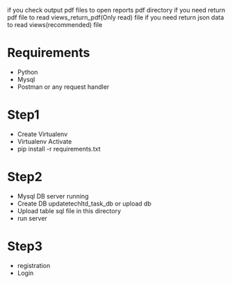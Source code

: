 if you check output pdf files to open reports pdf directory
if you need return pdf file to read views_return_pdf(Only read) file
if you need return json data to read views(recommended) file

# Requirements

- Python
- Mysql
- Postman or any request handler

# Step1

- Create Virtualenv
- Virtualenv Activate
- pip install -r requirements.txt

# Step2

- Mysql DB server running
- Create DB updatetechltd_task_db or upload db
- Upload table sql file in this directory
- run server

# Step3

- registration
- Login
